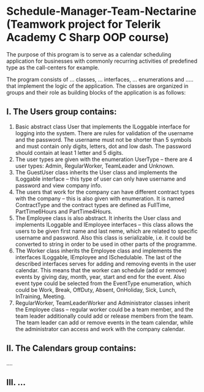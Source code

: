 # Schedule-Manager-Team-Nectarine (Teamwork project for Telerik Academy C Sharp OOP course)

The purpose of this program is to serve as a calendar scheduling application for businesses with commonly recurring activities of predefined type as the call-centers for example.

The program consists of … classes, … interfaces, … enumerations and ….. that implement the logic of the application. The classes are organized in groups and their role as building blocks of the application is as follows:
## I.	The Users group contains:
 1.	Basic abstract class User that implements the ILoggable interface for logging into the system. There are rules for validation of the username and the password. The username must not be shorter than 5 symbols and must contain only digits, letters, dot and low dash. The password should contain at least 1 letter and 5 digits.
 2.	The user types are given with the enumeration UserType – there are 4 user types: Admin, RegularWorker, TeamLeader and Unknown.
 3.	The GuestUser class inherits the User class and implements the ILoggable interface – this type of user can only have username and password and view company info.
 4.	The users that work for the company can have different contract types with the company – this is also given with enumeration. It is named ContractType and the contract types are defined as FullTime, PartTime6Hours and PartTime4Hours.
 5.	The Employee class is also abstract. It inherits the User class and implements ILoggable and IEmployee interfaces – this class allows the users to be given first name and last neme, which are related to specific username and password. Also this class is serializable, i.e. it could be converted to string in order to be used in other parts of the programme.
 6.	The Worker class inherits the Employee class and implements the interfaces ILoggable, IEmployee and ISchedulable. The last of the described interfaces serves for adding and removing events in the user calendar. This means that the worker can schedule (add or remove) events by giving day, month, year, start and end for the event. Also event type could be selected from the EventType enumeration, which could be Work, Break, OffDuty, Absent, OnHoliday, Sick, Lunch, InTraining, Meeting.
 7.	RegularWorker, TeamLeaderWorker and Administrator classes inherit the Employee class – regular worker could be a team member, and the team leader additionally could add or release members from the team. The team leader can add or remove events in the team calendar, while the administrator can access and work with the company calendar.
## II.	The Calendars group contains:
….
## III.	…


